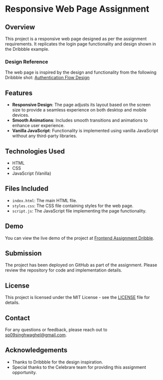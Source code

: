 # Responsive Web Page Assignment

## Overview
This project is a responsive web page designed as per the assignment requirements. It replicates the login page functionality and design shown in the Dribbble example.

### Design Reference
The web page is inspired by the design and functionality from the following Dribbble shot:
[Authentication Flow Design](https://dribbble.com/shots/21444558-Authentication-Flow)

## Features
- **Responsive Design**: The page adjusts its layout based on the screen size to provide a seamless experience on both desktop and mobile devices.
- **Smooth Animations**: Includes smooth transitions and animations to enhance user experience.
- **Vanilla JavaScript**: Functionality is implemented using vanilla JavaScript without any third-party libraries.

## Technologies Used
- HTML
- CSS
- JavaScript (Vanilla)


## Files Included
- `index.html`: The main HTML file.
- `styles.css`: The CSS file containing styles for the web page.
- `script.js`: The JavaScript file implementing the page functionality.

## Demo
You can view the live demo of the project at [Frontend Assignment Dribble](https://frontend-assignment-dribble.vercel.app/).

## Submission
The project has been deployed on GitHub as part of the assignment. Please review the repository for code and implementation details.

## License
This project is licensed under the MIT License - see the [LICENSE](LICENSE) file for details.

## Contact
For any questions or feedback, please reach out to [sp09singhwaghel@gmail.com](mailto:sp09singhwaghel@gmail.com).

## Acknowledgements
- Thanks to Dribbble for the design inspiration.
- Special thanks to the Celebrare team for providing this assignment opportunity.
